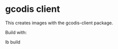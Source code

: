 gcodis client
=============

This creates images with the gcodis-client package.

Build with:

  lb build

